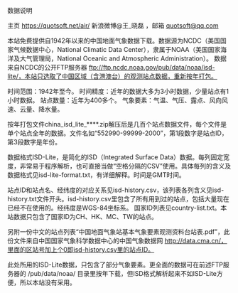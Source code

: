 数据说明

主页 https://quotsoft.net/air/
新浪微博@王_晓磊 ，邮箱 quotsoft@qq.com


本站免费提供自1942年以来的中国地面气象数据下载。数据源为NCDC（美国国家气候数据中心，National Climatic Data Center），隶属于NOAA（美国国家海洋及大气管理局，National Oceanic and Atmospheric Administration）。 
数据来自NCDC的公开FTP服务器 ftp://ftp.ncdc.noaa.gov/pub/data/noaa/isd-lite/，本站只选取了中国区域（含港澳台）的观测站点数据，重新按年打包。

时间范围：1942年至今。 
时间精度：近年的数据大多为3小时数据，少量站点有1小时数据。 
站点数量：近年为400多个。 
气象要素：气温、气压、露点、风向风速、云量、降水量。 


按年打包文件china_isd_lite_****.zip解压后是几百个站点数据文件，每个文件是单个站点全年的数据。文件名如“552990-99999-2000”，第1段数字是站点ID，第3段数字是年份。 

数据格式ISD-Lite，是简化的ISD（Integrated Surface Data）数据。每列固定宽度，非常易于程序解析，也可直接当做“空格分隔的CSV”使用。具体每列的含义及数据格式见isd-lite-format.txt，有详细解释。时间是GMT时间。

站点ID和站点名、经纬度的对应关系见isd-history.csv，该列表各列含义见isd-history.txt文件开头。isd-history.csv里包含了所有用到过的站点，包括大量现在已经不在使用的。经纬度是WGS-84坐标系。
国家ID列表见country-list.txt。本站数据只包含了国家ID为CH、HK、MC、TW的站点。

另附一份中文的站点列表“中国地面气象站基本气象要素观测资料台站表.pdf”，此份文件来自中国国家气象科学数据中心的中国气象数据网 http://data.cma.cn/，里面的区站号加上个0即isd-history.csv里的站点ID。

此处所用的ISD-Lite数据，只包含了部分气象要素。更全面的数据可在前述FTP服务器的 /pub/data/noaa/ 目录里按年下载，但ISD格式解析起来不如ISD-Lite方便，所以本站没有采用。 



